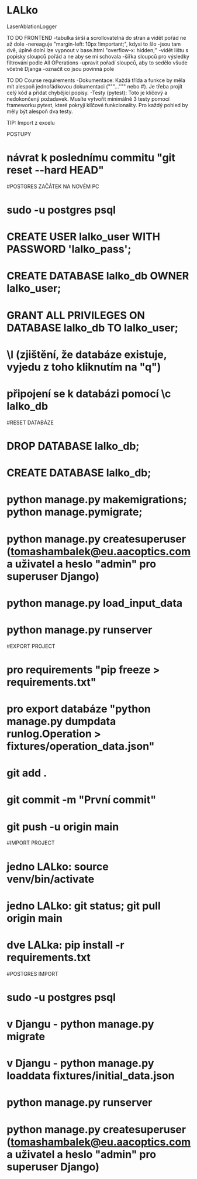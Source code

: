 # LALko
LaserAblationLogger

TO DO FRONTEND
-tabulka širší a scrollovatelná do stran a vidět pořád ne až dole
-nereaguje "margin-left: 10px !important;", kdysi to šlo
-jsou tam dvě, úplně dolní lze vypnout v base.html "overflow-x: hidden;"
-vidět lištu s popisky sloupců pořád a ne aby se mi schovala
-šířka sloupců pro výsledky filtrování podle All OPerations
-upravit pořadí sloupců, aby to sedělo všude včetně Djanga
-označit co jsou povinná pole

TO DO Course requirements
-Dokumentace: Každá třída a funkce by měla mít alespoň jednořádkovou dokumentaci ("""...""" nebo #). Je třeba projít celý kód a přidat chybějící popisy.
-Testy (pytest): Toto je klíčový a nedokončený požadavek. Musíte vytvořit minimálně 3 testy pomocí frameworku pytest, které pokryjí klíčové funkcionality. Pro každý pohled by měly být alespoň dva testy.

TIP: Import z excelu

POSTUPY        
# návrat k poslednímu commitu "git reset --hard HEAD"

#POSTGRES ZAČÁTEK NA NOVÉM PC
# sudo -u postgres psql
# CREATE USER lalko_user WITH PASSWORD 'lalko_pass';
# CREATE DATABASE lalko_db OWNER lalko_user;
# GRANT ALL PRIVILEGES ON DATABASE lalko_db TO lalko_user;
# \l (zjištění, že databáze existuje, vyjedu z toho kliknutím na "q")
# připojení se k databázi pomocí \c lalko_db

#RESET DATABÁZE
# DROP DATABASE lalko_db;
# CREATE DATABASE lalko_db;
# python manage.py makemigrations; python manage.pymigrate;
# python manage.py createsuperuser (tomashambalek@eu.aacoptics.com a uživatel a heslo "admin" pro superuser Django)
# python manage.py load_input_data
# python manage.py runserver
        
#EXPORT PROJECT
# pro requirements "pip freeze > requirements.txt"
# pro export databáze "python manage.py dumpdata runlog.Operation > fixtures/operation_data.json"
# git add .
# git commit -m "První commit"
# git push -u origin main

#IMPORT PROJECT
# jedno LALko: source venv/bin/activate
# jedno LALko: git status; git pull origin main
# dve LALka: pip install -r requirements.txt

#POSTGRES IMPORT
# sudo -u postgres psql
# v Djangu - python manage.py migrate
# v Djangu - python manage.py loaddata fixtures/initial_data.json
# python manage.py runserver
# python manage.py createsuperuser (tomashambalek@eu.aacoptics.com a uživatel a heslo "admin" pro superuser Django)